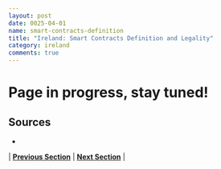```yaml
---
layout: post
date: 0025-04-01
name: smart-contracts-definition
title: "Ireland: Smart Contracts Definition and Legality"
category: ireland
comments: true
---
```


# Page in progress, stay tuned!


Sources
-- 
- 


| **[Previous Section]( https://neo-project.github.io/global-blockchain-compliance-hub//ireland/ireland-final-liability.html)** | **[Next Section]( https://neo-project.github.io/global-blockchain-compliance-hub//ireland/ireland-dispute-resolution.html)** |
